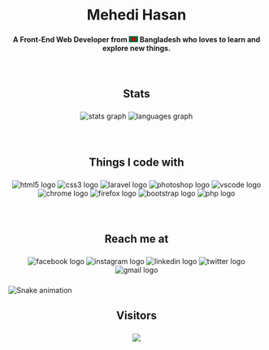 <h1 align="center">Mehedi Hasan</h1>

###

<h4 align="center">A Front-End Web Developer from <img src="assets/bangladesh.png" width="18"/> Bangladesh who loves to learn and explore new things.</h4>

###

<p align="center"></p>

###

<br clear="both">

<h2 align="center">Stats</h2>

###

<div align="center">
  <img src="https://github-readme-stats.vercel.app/api?hide_title=false&hide_rank=false&show_icons=true&include_all_commits=true&count_private=false&disable_animations=false&theme=tokyonight&locale=en&hide_border=true&username=iammrmehedi" height="150" alt="stats graph"  />
  <img src="https://github-readme-stats.vercel.app/api/top-langs?locale=en&hide_title=false&layout=compact&card_width=320&langs_count=5&theme=tokyonight&hide_border=true&username=iammrmehedi" height="150" alt="languages graph"  />
</div>

###

<p align="center"></p>

###

<br clear="both">

<h2 align="center">Things I code with</h2>

###

<div align="center">
  <img src="https://cdn.jsdelivr.net/gh/devicons/devicon/icons/html5/html5-plain-wordmark.svg" height="40" width="80" alt="html5 logo"  />
  <img src="https://cdn.jsdelivr.net/gh/devicons/devicon/icons/css3/css3-plain-wordmark.svg" height="40" width="80" alt="css3 logo"  />
  <img src="https://cdn.jsdelivr.net/gh/devicons/devicon/icons/laravel/laravel-plain-wordmark.svg" height="40" width="80" alt="laravel logo"  />
  <img src="https://cdn.jsdelivr.net/gh/devicons/devicon/icons/photoshop/photoshop-line.svg" height="40" width="80" alt="photoshop logo"  />
  <img src="https://cdn.jsdelivr.net/gh/devicons/devicon/icons/vscode/vscode-original-wordmark.svg" height="40" width="80" alt="vscode logo"  />
  <img src="https://cdn.jsdelivr.net/gh/devicons/devicon/icons/chrome/chrome-plain-wordmark.svg" height="40" width="80" alt="chrome logo"  />
  <img src="https://cdn.jsdelivr.net/gh/devicons/devicon/icons/firefox/firefox-plain-wordmark.svg" height="40" width="80" alt="firefox logo"  />
  <img src="https://cdn.jsdelivr.net/gh/devicons/devicon/icons/bootstrap/bootstrap-plain-wordmark.svg" height="40" width="80" alt="bootstrap logo"  />
  <img src="https://cdn.jsdelivr.net/gh/devicons/devicon/icons/php/php-plain.svg" height="40" width="80" alt="php logo"  />
</div>

###

<p align="center"></p>

###

<br clear="both">

<h2 align="center">Reach me at</h2>

###

<div align="center">
  <img src="https://raw.githubusercontent.com/maurodesouza/profile-readme-generator/master/src/assets/icons/social/facebook/default.svg" width="80" height="40" alt="facebook logo"  />
  <img src="https://raw.githubusercontent.com/maurodesouza/profile-readme-generator/master/src/assets/icons/social/instagram/default.svg" width="80" height="40" alt="instagram logo"  />
  <img src="https://raw.githubusercontent.com/maurodesouza/profile-readme-generator/master/src/assets/icons/social/linkedin/default.svg" width="80" height="40" alt="linkedin logo"  />
  <img src="https://raw.githubusercontent.com/maurodesouza/profile-readme-generator/master/src/assets/icons/social/twitter/default.svg" width="80" height="40" alt="twitter logo"  />
  <img src="https://raw.githubusercontent.com/maurodesouza/profile-readme-generator/master/src/assets/icons/social/gmail/default.svg" width="80" height="40" alt="gmail logo"  />
</div>

###

<p align="center"></p>

###

<img src="https://raw.githubusercontent.com/iammrmehedi/iammrmehedi/blob/output/snake.svg" alt="Snake animation" />

###

<h2 align="center">Visitors</h2>

###

<div align="center">
  <img src="https://visitor-badge.laobi.icu/badge?page_id=iammrmehedi.iammrmehedi&"  />
</div>

###
